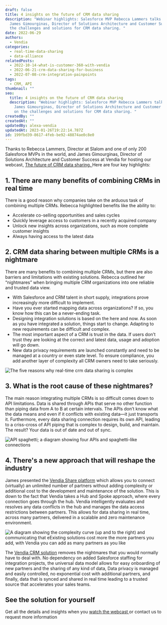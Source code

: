 ```yaml
---
draft: false
title: 4 insights on the future of CRM data sharing
description: "Webinar highlights: Salesforce MVP Rebecca Lammers talks with
  James Gimourginas, Director of Solutions Architecture and Customer Success on
  the challenges and solutions for CRM data sharing. "
date: 2022-06-29
authors:
  - Vendia
categories:
  - real-time-data-sharing
  - data-alliance
relatedPosts:
  - 2022-10-14-what-is-customer-360-with-vendia
  - 2022-06-21-crm-data-sharing-for-business
  - 2022-07-08-crm-integration-painpoints
tags:
  - CRM, API
thumbnail: ""
seo:
  title: 4 insights on the future of CRM data sharing
  description: "Webinar highlights: Salesforce MVP Rebecca Lammers talks with
    James Gimourginas, Director of Solutions Architecture and Customer Success
    on the challenges and solutions for CRM data sharing. "
createdBy: ""
createdAt: ""
updatedBy: alexa-vendia
updatedAt: 2023-01-26T19:22:14.787Z
id: 199fbd39-8617-4feb-be92-48874ae0c8e0
---
```


Thanks to Rebecca Lammers, Director at Slalom and one of only 200 Salesforce MVPs in the world, and James Gimourginas, Director of Solutions Architecture and Customer Success at Vendia for hosting our webcast, [The future of CRM data sharing. ](https://fast.wistia.com/embed/channel/d1mxqbj9xw)Here are four key highlights:

## 1. **There are many benefits of combining CRMs in real time**

There is a good reason why companies take on the arduous task of combining multiple CRMs. Rebecca highlighted benefits like the ability to:

- Accelerate co-selling opportunities and sales cycles
- Quickly leverage access to customers in a recently acquired company
- Unlock new insights across organizations, such as more complete customer insights
- Always having access to the latest data

## 2. **CRM data sharing between multiple CRMs is a nightmare**

There are many benefits to combining multiple CRMs, but there are also barriers and limitations with existing solutions. Rebecca outlined her “nightmares” when bringing multiple CRM organizations into one reliable and trusted data view. 

- With Salesforce and CRM talent in short supply, integrations prove increasingly more difficult to implement.   
- Have you ever started mapping data across organizations? If so, you know how this can be a never-ending task. 
- Designing integration solutions is based on the here and now. As soon as you have integrated a solution, things start to change. Adapting to new requirements can be difficult and complex.  
- The most important aspect of a CRM is trust in the data. If users don’t trust they are looking at the correct and latest data, usage and adoption will go down.
- New data privacy requirements are launched constantly and need to be managed at a country or even state level. To ensure compliance, you add another layer of complexity all CRM owners need to take seriously. 

![The five reasons why real-time crm data sharing is complex](https://d24nhiikxn5jns.cloudfront.net/optimized/user-images.githubusercontent.com..532272..178830946-98b33a87-37de-43a1-a302-9209f758122b.png)

## 3. **What is the root cause of these nightmares?**

The main reason integrating multiple CRMs is so difficult comes down to API limitations. Data is shared through APIs that serve no other function than piping data from A to B at certain intervals. The APIs don’t know what the data means and even if it conflicts with existing data—it just transports it. Furthermore, every data sharing connection requires its own API, leading to a criss-cross of API piping that is complex to design, build, and maintain. The result? Your data is out of date and out of sync.  

![API spaghetti; a diagram showing four APIs and spaghetti-like connections](https://d24nhiikxn5jns.cloudfront.net/optimized/user-images.githubusercontent.com..532272..178831008-f12921ee-12b8-4e3b-8b35-88b648886229.png)

## 4. There's a **new approach that will reshape the industry**

James presented the [Vendia Share platform](https://www.vendia.com/use-cases/crm) which allows you to connect (virtually) an unlimited number of partners without adding complexity or additional cost to the development and maintenance of the solution. This is down to the fact that Vendia takes a Hub and Spoke approach, where every connection goes through the hub. Vendia intelligently evaluates and resolves any data conflicts in the hub and manages the data access restrictions between partners. This allows for data sharing in real time, across many partners, delivered in a scalable and zero maintenance environment. 

![A diagram showing the complexity curve (up and to the right) and communicating that eExisting solutions cost more the more partners you add, with Vendia you can add as many partners as you like](https://d24nhiikxn5jns.cloudfront.net/optimized/user-images.githubusercontent.com..532272..178831115-18b0e073-8991-4a6b-8308-f0ce25e1f377.png)

The [Vendia CRM solution](https://www.vendia.com/use-cases/crm) removes the nightmares that you would normally have to deal with. No dependency on added Salesforce staffing for integration projects, the universal data model allows for easy onboarding of new partners and the sharing of any kind of data, Data privacy is managed and easily controlled, no exponential cost with additional partners, and finally, data that is synced and shared in real time leading to a trusted source that accelerates your sales teams.   

## See the solution for yourself

Get all the details and insights when you [watch the webcast ](https://fast.wistia.com/embed/channel/d1mxqbj9xw)or contact us to request more information [](https://fast.wistia.com/embed/channel/d1mxqbj9xw)